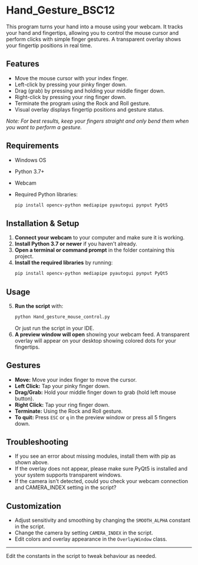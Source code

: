 # Hand_Gesture_BSC12

This program turns your hand into a mouse using your webcam. 
It tracks your hand and fingertips, allowing you to control the mouse cursor and perform clicks with simple finger gestures. 
A transparent overlay shows your fingertip positions in real time.

## Features
- Move the mouse cursor with your index finger.
- Left-click by pressing your pinky finger down.
- Drag (grab) by pressing and holding your middle finger down.
- Right-click by pressing your ring finger down.
- Terminate the program using the Rock and Roll gesture.
- Visual overlay displays fingertip positions and gesture status.

*Note: For best results, keep your fingers straight and only bend them when you want to perform a gesture.*

## Requirements
- Windows OS
- Python 3.7+
- Webcam
- Required Python libraries:

  ```sh
  pip install opencv-python mediapipe pyautogui pynput PyQt5
  ```

## Installation & Setup
1. **Connect your webcam** to your computer and make sure it is working.
2. **Install Python 3.7 or newer** if you haven't already.
3. **Open a terminal or command prompt** in the folder containing this project.
4. **Install the required libraries** by running:
   ```sh
   pip install opencv-python mediapipe pyautogui pynput PyQt5
   ```

## Usage
5. **Run the script** with:
   ```sh
   python Hand_gesture_mouse_control.py
   ```
   Or just run the script in your IDE.
6. **A preview window will open** showing your webcam feed. A transparent overlay will appear on your desktop showing colored dots for your fingertips.

## Gestures
- **Move:** Move your index finger to move the cursor.
- **Left Click:** Tap your pinky finger down.
- **Drag/Grab:** Hold your middle finger down to grab (hold left mouse button).
- **Right Click:** Tap your ring finger down.
- **Terminate:** Using the Rock and Roll gesture.
- **To quit:** Press `ESC` or `q` in the preview window or press all 5 fingers down.

## Troubleshooting
- If you see an error about missing modules, install them with pip as shown above.
- If the overlay does not appear, please make sure PyQt5 is installed and your system supports transparent windows.
- If the camera isn't detected, could you check your webcam connection and CAMERA_INDEX setting in the script?

## Customization
- Adjust sensitivity and smoothing by changing the `SMOOTH_ALPHA` constant in the script.
- Change the camera by setting `CAMERA_INDEX` in the script.
- Edit colors and overlay appearance in the `OverlayWindow` class.

---

Edit the constants in the script to tweak behaviour as needed. 
